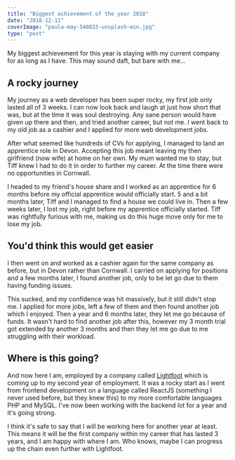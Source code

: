 ```yaml
---
title: "Biggest achievement of the year 2018"
date: "2018-12-11"
coverImage: "paula-may-540833-unsplash-min.jpg"
type: "post"
---
```


My biggest achievement for this year is staying with my current company for as long as I have. This may sound daft, but bare with me...

## A rocky journey

My journey as a web developer has been super rocky, my first job only lasted all of 3 weeks. I can now look back and laugh at just how short that was, but at the time it was soul destroying. Any sane person would have given up there and then, and tried another career, but not me. I went back to my old job as a cashier and I applied for more web development jobs.

After what seemed like hundreds of CVs for applying, I managed to land an apprentice role in Devon. Accepting this job meant leaving my then girlfriend (now wife) at home on her own. My mum wanted me to stay, but Tiff knew I had to do it in order to further my career. At the time there were no opportunities in Cornwall.

I headed to my friend's house share and I worked as an apprentice for 6 months before my official apprentice would officially start. 5 and a bit months later, Tiff and I managed to find a house we could live in. Then a few weeks later, I lost my job, right before my apprentice officially started. Tiff was rightfully furious with me, making us do this huge move only for me to lose my job.

## You'd think this would get easier

I then went on and worked as a cashier again for the same company as before, but in Devon rather than Cornwall. I carried on applying for positions and a few months later, I found another job, only to be let go due to them having funding issues.

This sucked, and my confidence was hit massively, but it still didn't stop me. I applied for more jobs, left a few of them and then found another job which I enjoyed. Then a year and 6 months later, they let me go because of funds. It wasn't hard to find another job after this, however my 3 month trial got extended by another 3 months and then they let me go due to me struggling with their workload.

## Where is this going?

And now here I am, employed by a company called [Lightfoot](https://lightfoot.co.uk) which is coming up to my second year of employment. It was a rocky start as I went from frontend development on a language called ReactJS (something I never used before, but they knew this) to my more comfortable languages PHP and MySQL. I've now been working with the backend lot for a year and it's going strong.

I think it's safe to say that I will be working here for another year at least. This means it will be the first company within my career that has lasted 3 years, and I am happy with where I am. Who knows, maybe I can progress up the chain even further with Lightfoot.
